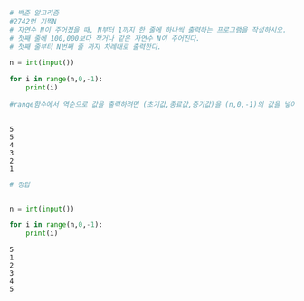 ```python
# 백준 알고리즘
#2742번 기찍N
# 자연수 N이 주어졌을 때, N부터 1까지 한 줄에 하나씩 출력하는 프로그램을 작성하시오.
# 첫째 줄에 100,000보다 작거나 같은 자연수 N이 주어진다.
# 첫째 줄부터 N번째 줄 까지 차례대로 출력한다.

n = int(input())

for i in range(n,0,-1):
    print(i)
    
#range함수에서 역순으로 값을 출력하려면 (초기값,종료값,증가값)을 (n,0,-1)의 값을 넣어 출력한다
    

```

    5
    5
    4
    3
    2
    1
    


```python
# 정답


n = int(input())

for i in range(n,0,-1):
    print(i)
```

    5
    1
    2
    3
    4
    5
    

